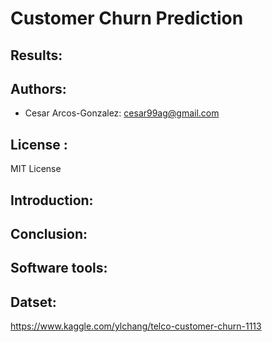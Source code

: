# Customer Churn Prediction

## Results:

## Authors: 
- Cesar Arcos-Gonzalez: cesar99ag@gmail.com

## License : 
MIT License
## Introduction:

## Conclusion: 
## Software tools:
## Datset:
https://www.kaggle.com/ylchang/telco-customer-churn-1113
